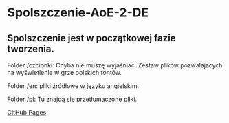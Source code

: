 # Spolszczenie-AoE-2-DE

## Spolszczenie jest w początkowej fazie tworzenia.

Folder /czcionki: Chyba nie muszę wyjaśniać. Zestaw plików pozwalajacych na wyświetlenie w grze polskich fontów.

Folder /en: pliki źródłowe w języku angielskim.

Folder /pl: Tu znajdą się przetłumaczone pliki.


[GitHub Pages](https://pages.github.com/)
